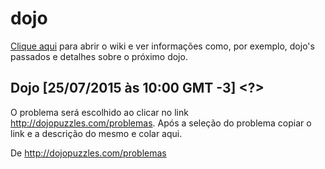 # dojo

[Clique aqui](https://github.com/jenseralmeida/dojo/wiki) para abrir o wiki e ver informações como, por exemplo, dojo's passados e detalhes sobre o próximo dojo.

## Dojo [25/07/2015 às 10:00 GMT -3] <?>

O problema será escolhido ao clicar no link http://dojopuzzles.com/problemas. Após a seleção do problema copiar o link e a descrição do mesmo e colar aqui.

De http://dojopuzzles.com/problemas
